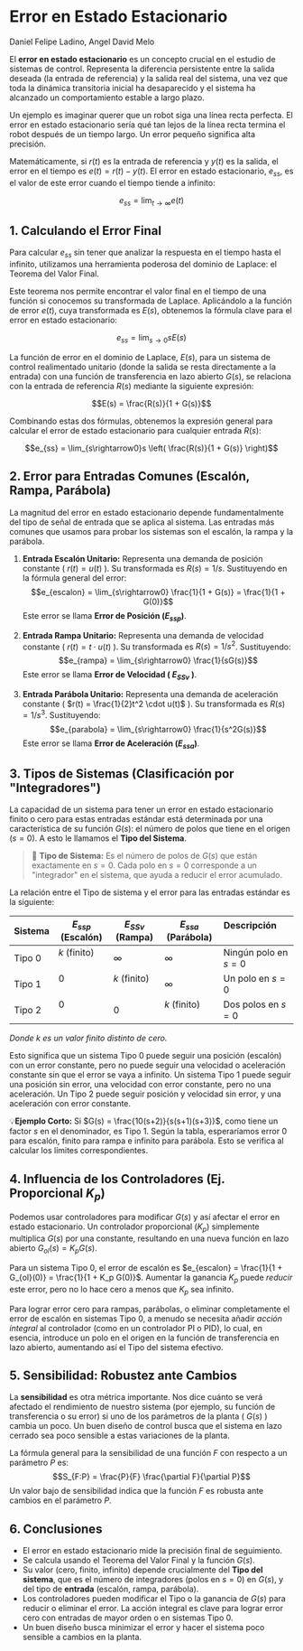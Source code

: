 # Error en Estado Estacionario

Daniel Felipe Ladino, Angel David Melo

El **error en estado estacionario** es un concepto crucial en el estudio de sistemas de control. Representa la diferencia persistente entre la salida deseada (la entrada de referencia) y la salida real del sistema, una vez que toda la dinámica transitoria inicial ha desaparecido y el sistema ha alcanzado un comportamiento estable a largo plazo.

Un ejemplo es imaginar querer que un robot siga una línea recta perfecta. El error en estado estacionario sería qué tan lejos de la línea recta termina el robot después de un tiempo largo. Un error pequeño significa alta precisión.

Matemáticamente, si $r(t)$ es la entrada de referencia y $y(t)$ es la salida, el error en el tiempo es $e(t) = r(t) - y(t)$. El error en estado estacionario, $e_{ss}$, es el valor de este error cuando el tiempo tiende a infinito:

$$e_{ss} = \lim_{t \to \infty} e(t)$$

## 1. Calculando el Error Final

Para calcular $e_{ss}$ sin tener que analizar la respuesta en el tiempo hasta el infinito, utilizamos una herramienta poderosa del dominio de Laplace: el Teorema del Valor Final.

Este teorema nos permite encontrar el valor final en el tiempo de una función si conocemos su transformada de Laplace. Aplicándolo a la función de error $e(t)$, cuya transformada es $E(s)$, obtenemos la fórmula clave para el error en estado estacionario:

$$e_{ss} = \lim_{s\rightarrow0}sE(s)$$

La función de error en el dominio de Laplace, $E(s)$, para un sistema de control realimentado unitario (donde la salida se resta directamente a la entrada) con una función de transferencia en lazo abierto $G(s)$, se relaciona con la entrada de referencia $R(s)$ mediante la siguiente expresión:

$$E(s) = \frac{R(s)}{1 + G(s)}$$

Combinando estas dos fórmulas, obtenemos la expresión general para calcular el error de estado estacionario para cualquier entrada $R(s)$:

$$e_{ss} = \lim_{s\rightarrow0}s \left( \frac{R(s)}{1 + G(s)} \right)$$

## 2. Error para Entradas Comunes (Escalón, Rampa, Parábola)

La magnitud del error en estado estacionario depende fundamentalmente del tipo de señal de entrada que se aplica al sistema. Las entradas más comunes que usamos para probar los sistemas son el escalón, la rampa y la parábola.

1.  **Entrada Escalón Unitario:** Representa una demanda de posición constante ( $r(t) = u(t)$ ). Su transformada es $R(s) = 1/s$. Sustituyendo en la fórmula general del error:
    $$e_{escalon} = \lim_{s\rightarrow0} \frac{1}{1 + G(s)} = \frac{1}{1 + G(0)}$$
    Este error se llama **Error de Posición ($E_{ssp}$)**.

2.  **Entrada Rampa Unitario:** Representa una demanda de velocidad constante ( $r(t) = t \cdot u(t)$ ). Su transformada es $R(s) = 1/s^2$. Sustituyendo:
    $$e_{rampa} = \lim_{s\rightarrow0} \frac{1}{sG(s)}$$
    Este error se llama **Error de Velocidad ( $E_{SSv}$ )**.

3.  **Entrada Parábola Unitario:** Representa una demanda de aceleración constante ( $r(t) = \frac{1}{2}t^2 \cdot u(t)$ ). Su transformada es $R(s) = 1/s^3$. Sustituyendo:
    $$e_{parabola} = \lim_{s\rightarrow0} \frac{1}{s^2G(s)}$$
    Este error se llama **Error de Aceleración ($E_{ssa}$)**.

## 3. Tipos de Sistemas (Clasificación por "Integradores")

La capacidad de un sistema para tener un error en estado estacionario finito o cero para estas entradas estándar está determinada por una característica de su función $G(s)$: el número de polos que tiene en el origen ($s=0$). A esto le llamamos el **Tipo del Sistema**.

>🔑 **Tipo de Sistema:** Es el número de polos de $G(s)$ que están exactamente en $s=0$. Cada polo en $s=0$ corresponde a un "integrador" en el sistema, que ayuda a reducir el error acumulado.

La relación entre el Tipo de sistema y el error para las entradas estándar es la siguiente:

| Sistema | $E_{ssp}$ (Escalón) | $E_{SSv}$ (Rampa) | $E_{ssa}$ (Parábola) | Descripción                      |
|---------|---------------------|-------------------|----------------------|----------------------------------|
| Tipo 0  | $k$ (finito)        | $\infty$        | $\infty$         | Ningún polo en $s=0$       |
| Tipo 1  | $0$                 | $k$ (finito)      | $\infty$         | Un polo en $s=0$         |
| Tipo 2  | $0$                 | $0$             | $k$ (finito)       | Dos polos en $s=0$       |

*Donde* $k$ *es un valor finito distinto de cero.*

Esto significa que un sistema Tipo 0 puede seguir una posición (escalón) con un error constante, pero no puede seguir una velocidad o aceleración constante sin que el error se vaya a infinito. Un sistema Tipo 1 puede seguir una posición sin error, una velocidad con error constante, pero no una aceleración. Un Tipo 2 puede seguir posición y velocidad sin error, y una aceleración con error constante.

💡**Ejemplo Corto:** Si $G(s) = \frac{10(s+2)}{s(s+1)(s+3)}$, como tiene un factor $s$ en el denominador, es Tipo 1. Según la tabla, esperaríamos error 0 para escalón, finito para rampa e infinito para parábola. Esto se verifica al calcular los límites correspondientes.

## 4. Influencia de los Controladores (Ej. Proporcional $K_p$)

Podemos usar controladores para modificar $G(s)$ y así afectar el error en estado estacionario. Un controlador proporcional ($K_p$) simplemente multiplica $G(s)$ por una constante, resultando en una nueva función en lazo abierto $G_{ol}(s) = K_p G(s)$.

Para un sistema Tipo 0, el error de escalón es $e_{escalon} = \frac{1}{1 + G_{ol}(0)} = \frac{1}{1 + K_p G(0)}$. Aumentar la ganancia $K_p$ puede *reducir* este error, pero no lo hace cero a menos que $K_p$ sea infinito.

Para lograr error cero para rampas, parábolas, o eliminar completamente el error de escalón en sistemas Tipo 0, a menudo se necesita añadir *acción integral* al controlador (como en un controlador PI o PID), lo cual, en esencia, introduce un polo en el origen en la función de transferencia en lazo abierto, aumentando así el Tipo del sistema efectivo.

## 5. Sensibilidad: Robustez ante Cambios

La **sensibilidad** es otra métrica importante. Nos dice cuánto se verá afectado el rendimiento de nuestro sistema (por ejemplo, su función de transferencia o su error) si uno de los parámetros de la planta ( $G(s)$ ) cambia un poco. Un buen diseño de control busca que el sistema en lazo cerrado sea poco sensible a estas variaciones de la planta.

La fórmula general para la sensibilidad de una función $F$ con respecto a un parámetro $P$ es:
$$S_{F:P} = \frac{P}{F} \frac{\partial F}{\partial P}$$
Un valor bajo de sensibilidad indica que la función $F$ es robusta ante cambios en el parámetro $P$.

## 6. Conclusiones

* El error en estado estacionario mide la precisión final de seguimiento.
* Se calcula usando el Teorema del Valor Final y la función $G(s)$.
* Su valor (cero, finito, infinito) depende crucialmente del **Tipo del sistema**, que es el número de integradores (polos en $s=0$) en $G(s)$, y del tipo de **entrada** (escalón, rampa, parábola).
* Los controladores pueden modificar el Tipo o la ganancia de $G(s)$ para reducir o eliminar el error. La acción integral es clave para lograr error cero con entradas de mayor orden o en sistemas Tipo 0.
* Un buen diseño busca minimizar el error y hacer el sistema poco sensible a cambios en la planta.
